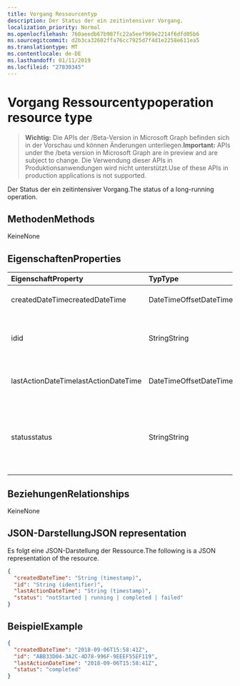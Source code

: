 ```yaml
---
title: Vorgang Ressourcentyp
description: Der Status der ein zeitintensiver Vorgang.
localization_priority: Normal
ms.openlocfilehash: 760aeedb67b987fc22a5eef969e2214f6dfd05b6
ms.sourcegitcommit: d2b3ca32602ffa76cc7925d7f4d1e2258e611ea5
ms.translationtype: MT
ms.contentlocale: de-DE
ms.lasthandoff: 01/11/2019
ms.locfileid: "27830345"
---
```

# <a name="operation-resource-type"></a><span data-ttu-id="fa4d5-103">Vorgang Ressourcentyp</span><span class="sxs-lookup"><span data-stu-id="fa4d5-103">operation resource type</span></span>

> <span data-ttu-id="fa4d5-104">**Wichtig:** Die APIs der /Beta-Version in Microsoft Graph befinden sich in der Vorschau und können Änderungen unterliegen.</span><span class="sxs-lookup"><span data-stu-id="fa4d5-104">**Important:** APIs under the /beta version in Microsoft Graph are in preview and are subject to change.</span></span> <span data-ttu-id="fa4d5-105">Die Verwendung dieser APIs in Produktionsanwendungen wird nicht unterstützt.</span><span class="sxs-lookup"><span data-stu-id="fa4d5-105">Use of these APIs in production applications is not supported.</span></span>

<span data-ttu-id="fa4d5-106">Der Status der ein zeitintensiver Vorgang.</span><span class="sxs-lookup"><span data-stu-id="fa4d5-106">The status of a long-running operation.</span></span>

## <a name="methods"></a><span data-ttu-id="fa4d5-107">Methoden</span><span class="sxs-lookup"><span data-stu-id="fa4d5-107">Methods</span></span>

<span data-ttu-id="fa4d5-108">Keine</span><span class="sxs-lookup"><span data-stu-id="fa4d5-108">None</span></span>

## <a name="properties"></a><span data-ttu-id="fa4d5-109">Eigenschaften</span><span class="sxs-lookup"><span data-stu-id="fa4d5-109">Properties</span></span>

| <span data-ttu-id="fa4d5-110">Eigenschaft</span><span class="sxs-lookup"><span data-stu-id="fa4d5-110">Property</span></span>           | <span data-ttu-id="fa4d5-111">Typ</span><span class="sxs-lookup"><span data-stu-id="fa4d5-111">Type</span></span>            | <span data-ttu-id="fa4d5-112">Beschreibung</span><span class="sxs-lookup"><span data-stu-id="fa4d5-112">Description</span></span>                                                                     |
| :----------------- | :-------------- | :-------------------------------------------------------------------------------|
| <span data-ttu-id="fa4d5-113">createdDateTime</span><span class="sxs-lookup"><span data-stu-id="fa4d5-113">createdDateTime</span></span>    | <span data-ttu-id="fa4d5-114">DateTimeOffset</span><span class="sxs-lookup"><span data-stu-id="fa4d5-114">DateTimeOffset</span></span>  | <span data-ttu-id="fa4d5-115">Die Startzeit des Vorgangs.</span><span class="sxs-lookup"><span data-stu-id="fa4d5-115">The start time of the operation.</span></span>                                                |
| <span data-ttu-id="fa4d5-116">id</span><span class="sxs-lookup"><span data-stu-id="fa4d5-116">id</span></span>                 | <span data-ttu-id="fa4d5-117">String</span><span class="sxs-lookup"><span data-stu-id="fa4d5-117">String</span></span>          | <span data-ttu-id="fa4d5-118">Die Vorgangs-ID. Schreibgeschützt.</span><span class="sxs-lookup"><span data-stu-id="fa4d5-118">The operation id. Read-only.</span></span> <span data-ttu-id="fa4d5-119">Server generiert wurde.</span><span class="sxs-lookup"><span data-stu-id="fa4d5-119">Server generated.</span></span>                                  |
| <span data-ttu-id="fa4d5-120">lastActionDateTime</span><span class="sxs-lookup"><span data-stu-id="fa4d5-120">lastActionDateTime</span></span> | <span data-ttu-id="fa4d5-121">DateTimeOffset</span><span class="sxs-lookup"><span data-stu-id="fa4d5-121">DateTimeOffset</span></span>  | <span data-ttu-id="fa4d5-122">Der Zeitpunkt der letzten Aktion des Vorgangs.</span><span class="sxs-lookup"><span data-stu-id="fa4d5-122">The time of the last action of the operation.</span></span>                                   |
| <span data-ttu-id="fa4d5-123">status</span><span class="sxs-lookup"><span data-stu-id="fa4d5-123">status</span></span>             | <span data-ttu-id="fa4d5-124">String</span><span class="sxs-lookup"><span data-stu-id="fa4d5-124">String</span></span>          | <span data-ttu-id="fa4d5-125">Mögliche Werte: `notStarted`, `running`, `completed`, `failed`.</span><span class="sxs-lookup"><span data-stu-id="fa4d5-125">Possible values are: `notStarted`, `running`, `completed`, `failed`.</span></span> <span data-ttu-id="fa4d5-126">Schreibgeschützt.</span><span class="sxs-lookup"><span data-stu-id="fa4d5-126">Read-only.</span></span> |

## <a name="relationships"></a><span data-ttu-id="fa4d5-127">Beziehungen</span><span class="sxs-lookup"><span data-stu-id="fa4d5-127">Relationships</span></span>

<span data-ttu-id="fa4d5-128">Keine</span><span class="sxs-lookup"><span data-stu-id="fa4d5-128">None</span></span>

## <a name="json-representation"></a><span data-ttu-id="fa4d5-129">JSON-Darstellung</span><span class="sxs-lookup"><span data-stu-id="fa4d5-129">JSON representation</span></span>

<span data-ttu-id="fa4d5-130">Es folgt eine JSON-Darstellung der Ressource.</span><span class="sxs-lookup"><span data-stu-id="fa4d5-130">The following is a JSON representation of the resource.</span></span>

<!--{
  "blockType": "resource",
  "optionalProperties": [],
  "baseType": "microsoft.graph.entity",
  "@odata.type": "microsoft.graph.operation"
}-->
```json
{
  "createdDateTime": "String (timestamp)",
  "id": "String (identifier)",
  "lastActionDateTime": "String (timestamp)",
  "status": "notStarted | running | completed | failed"
}
```

## <a name="example"></a><span data-ttu-id="fa4d5-131">Beispiel</span><span class="sxs-lookup"><span data-stu-id="fa4d5-131">Example</span></span>

<!-- {
  "blockType": "example",
  "@odata.type": "microsoft.graph.operation"
}-->
```json
{
  "createdDateTime": "2018-09-06T15:58:41Z",
  "id": "ABB33D04-3A2C-4D78-996F-9EEEF55EF119",
  "lastActionDateTime": "2018-09-06T15:58:41Z",
  "status": "completed"
}
```

<!-- uuid: 13fa92b1-3b41-498b-aab1-f943464a124f
2018-03-30 10:29:30 UTC -->
<!-- {
  "type": "#page.annotation",
  "description": "operation resource",
  "keywords": "",
  "section": "documentation",
  "tocPath": ""
}-->
